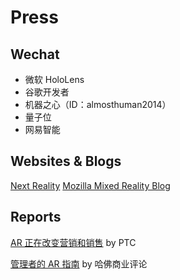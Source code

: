 # Press

## Wechat

- 微软 HoloLens
- 谷歌开发者
- 机器之心（ID：almosthuman2014）
- 量子位
- 网易智能

## Websites & Blogs
[Next Reality](https://next.reality.news/)
[Mozilla Mixed Reality Blog](https://blog.mozvr.com/)

## Reports

[AR 正在改变营销和销售](https://www.ptc.com/cn/resources/ar/white-paper/ventana-ar-sales-marketing?utm_campaign=AR%20OB%20Vuforia%20Studio%20Marketing%20%26%20Sales%20Use%20Case%20Email%201%20Ventana%20CN&utm_medium=email&utm_source=Eloqua&src=button&elqTrackId=ddc130835cb341edb3f752d6a879afa5&elq=80bdb5de35ce483d9ff4cf467345a35c&elqaid=32835&elqat=1&elqCampaignId=14138) by PTC

[管理者的 AR 指南](https://drive.google.com/open?id=0B9BN7ItUCqrDTmtyamVZXzZzQVpnbWF1UTlyNk1jUjFHYnFB) by 哈佛商业评论
